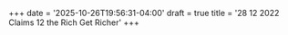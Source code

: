 +++
date = '2025-10-26T19:56:31-04:00'
draft = true
title = '28 12 2022 Claims 12 the Rich Get Richer'
+++
